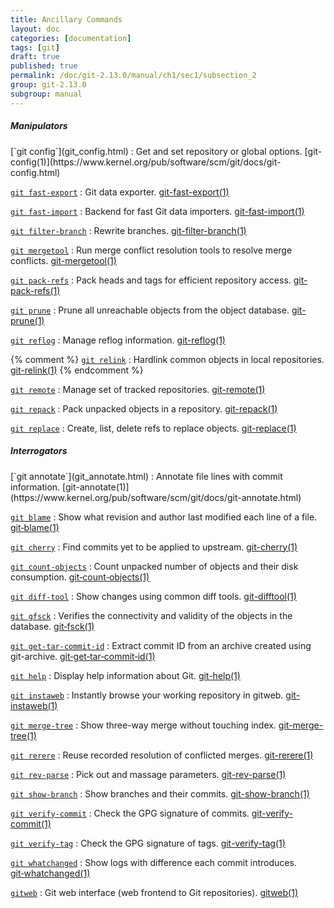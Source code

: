 ```yaml
---
title: Ancillary Commands
layout: doc
categories: [documentation]
tags: [git]
draft: true
published: true
permalink: /doc/git-2.13.0/manual/ch1/sec1/subsection_2
group: git-2.13.0
subgroup: manual
---
```


##### Manipulators

<div class="dl_as_table width_150" markdown="1">
[`git config`](git_config.html)
: Get and set repository or global options. [git-config(1)](https://www.kernel.org/pub/software/scm/git/docs/git-config.html)

[`git fast-export`](git_fast_export.html)
: Git data exporter. [git-fast-export(1)](https://www.kernel.org/pub/software/scm/git/docs/git-fast-export.html)

[`git fast-import`](git_fast_import.html)
: Backend for fast Git data importers. [git-fast-import(1)](https://www.kernel.org/pub/software/scm/git/docs/git-fast-import.html)

[`git filter-branch`](git_filter_branch.html)
: Rewrite branches. [git-filter-branch(1)](https://www.kernel.org/pub/software/scm/git/docs/git-filter-branch.html)

[`git mergetool`](git_mergetool.html)
: Run merge conflict resolution tools to resolve merge conflicts. [git-mergetool(1)](https://www.kernel.org/pub/software/scm/git/docs/git-mergetool.html)

[`git pack-refs`](git_pack_refs.html)
: Pack heads and tags for efficient repository access. [git-pack-refs(1)](https://www.kernel.org/pub/software/scm/git/docs/git-pack-refs.html)

[`git prune`](git_prune.html)
: Prune all unreachable objects from the object database. [git-prune(1)](https://www.kernel.org/pub/software/scm/git/docs/git-prune.html)

[`git reflog`](git_reflog.html)
: Manage reflog information. [git-reflog(1)](https://www.kernel.org/pub/software/scm/git/docs/git-reflog.html)

{% comment %}
[`git relink`](git_relink.html)
: Hardlink common objects in local repositories. [git-relink(1)](https://www.kernel.org/pub/software/scm/git/docs/git-relink.html)
{% endcomment %}

[`git remote`](git_remote.html)
: Manage set of tracked repositories. [git-remote(1)](https://www.kernel.org/pub/software/scm/git/docs/git-remote.html)

[`git repack`](git_repack.html)
: Pack unpacked objects in a repository. [git-repack(1)](https://www.kernel.org/pub/software/scm/git/docs/git-repack.html)

[`git replace`](git_replace.html)
: Create, list, delete refs to replace objects. [git-replace(1)](https://www.kernel.org/pub/software/scm/git/docs/git-replace.html)
</div>

##### Interrogators

<div class="dl_as_table width_200" markdown="1">
[`git annotate`](git_annotate.html)
: Annotate file lines with commit information. [git-annotate(1)](https://www.kernel.org/pub/software/scm/git/docs/git-annotate.html)

[`git blame`](git_blame.html)
: Show what revision and author last modified each line of a file. [git&#8209;blame(1)](https://www.kernel.org/pub/software/scm/git/docs/git-blame.html)

[`git cherry`](git_cherry.html)
: Find commits yet to be applied to upstream. [git-cherry(1)](https://www.kernel.org/pub/software/scm/git/docs/git-cherry.html)

[`git count-objects`](git_count_objects.html)
: Count unpacked number of objects and their disk consumption. [git&#8209;count&#8209;objects(1)](https://www.kernel.org/pub/software/scm/git/docs/git-count-objects.html)

[`git diff-tool`](git_diff_tool.html)
: Show changes using common diff tools. [git-difftool(1)](https://www.kernel.org/pub/software/scm/git/docs/git-difftool.html)

[`git gfsck`](git_gfsck.html)
: Verifies the connectivity and validity of the objects in the database. [git&#8209;fsck(1)](https://www.kernel.org/pub/software/scm/git/docs/git-fsck.html)

[`git get-tar-commit-id`](git_get_tar_commit_id.html)
: Extract commit ID from an archive created using git-archive. [git&#8209;get&#8209;tar&#8209;commit&#8209;id(1)](https://www.kernel.org/pub/software/scm/git/docs/git-get-tar-commit-id.html)

[`git help`](git_help.html)
: Display help information about Git. [git-help(1)](https://www.kernel.org/pub/software/scm/git/docs/git-help.html)

[`git instaweb`](git_instaweb.html)
: Instantly browse your working repository in gitweb. [git-instaweb(1)](https://www.kernel.org/pub/software/scm/git/docs/git-instaweb.html)

[`git merge-tree`](git_merge_tree.html)
: Show three-way merge without touching index. [git-merge-tree(1)](https://www.kernel.org/pub/software/scm/git/docs/git-merge-tree.html)

[`git rerere`](git_rerere.html)
: Reuse recorded resolution of conflicted merges. [git-rerere(1)](https://www.kernel.org/pub/software/scm/git/docs/git-rerere.html)

[`git rev-parse`](git_rev_parse.html)
: Pick out and massage parameters. [git-rev-parse(1)](https://www.kernel.org/pub/software/scm/git/docs/git-rev-parse.html)

[`git show-branch`](git_show_branch.html)
: Show branches and their commits. [git-show-branch(1)](https://www.kernel.org/pub/software/scm/git/docs/git-show-branch.html)

[`git verify-commit`](git_verify_commit.html)
: Check the GPG signature of commits. [git-verify-commit(1)](https://www.kernel.org/pub/software/scm/git/docs/git-verify-commit.html)

[`git verify-tag`](git_verify_tag.html)
: Check the GPG signature of tags. [git-verify-tag(1)](https://www.kernel.org/pub/software/scm/git/docs/git-verify-tag.html)

[`git whatchanged`](git_whatchanged.html)
: Show logs with difference each commit introduces. [git&#8209;whatchanged(1)](https://www.kernel.org/pub/software/scm/git/docs/git-whatchanged.html)

[`gitweb`](gitweb.html)
: Git web interface (web frontend to Git repositories). [gitweb(1)](https://www.kernel.org/pub/software/scm/git/docs/gitweb.html)
</div>
